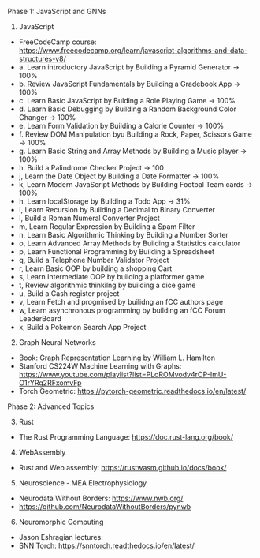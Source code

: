 Phase 1: JavaScript and GNNs

1. JavaScript
- FreeCodeCamp course: https://www.freecodecamp.org/learn/javascript-algorithms-and-data-structures-v8/
- a. Learn introductory JavaScript by Building a Pyramid Generator -> 100%
- b. Review JavaScript Fundamentals by Building a Gradebook App -> 100%
- c. Learn Basic JavaScript by Bulding a Role Playing Game -> 100%
- d. Learn Basic Debugging by Building a Random Background Color Changer -> 100%
- e. Learn Form Validation by Building a Calorie Counter -> 100%
- f. Review DOM Manipulation byu Building a Rock, Paper, Scissors Game -> 100%
- g. Learn Basic String and Array Methods by Building a Music player -> 100%
- h. Build a Palindrome Checker Project -> 100
- j, Learn the Date Object by Building a Date Formatter -> 100%
- k, Learn Modern JavaScript Methods by Building Footbal Team cards -> 100%
- h, Learn localStorage by Building a Todo App -> 31%
- i, Learn Recursion by Building a Decimal to Binary Converter
- l, Build a Roman Numeral Converter Project
- m, Learn Regular Expression by Building a Spam Filter
- n, Learn Basic Algorithmic Thinking by Building a Number Sorter
- o, Learn Advanced Array Methods by Building a Statistics calculator
- p, Learn Functional Programming by Building a Spreadsheet
- q, Build a Telephone Number Validator Project
- r, Learn Basic OOP by building a shopping Cart
- s, Learn Intermediate OOP by building a platformer game
- t, Review algorithmic thinkilng by building a dice game
- u, Build a Cash register project
- v, Learn Fetch and progmised by builidng an fCC authors page
- w, Learn asynchronous programming by building an fCC Forum LeaderBoard
- x, Build a Pokemon Search App Project

2. Graph Neural Networks
- Book: Graph Representation Learning by William L. Hamilton
- Stanford CS224W Machine Learning with Graphs: https://www.youtube.com/playlist?list=PLoROMvodv4rOP-ImU-O1rYRg2RFxomvFp
- Torch Geometric: https://pytorch-geometric.readthedocs.io/en/latest/

Phase 2: Advanced Topics

3.  Rust
- The Rust Programming Language: https://doc.rust-lang.org/book/

4. WebAssembly
- Rust and Web assembly: https://rustwasm.github.io/docs/book/

5. Neuroscience - MEA Electrophysiology
- Neurodata Without Borders: https://www.nwb.org/
- https://github.com/NeurodataWithoutBorders/pynwb

6. Neuromorphic Computing
- Jason Eshragian lectures: 
- SNN Torch: https://snntorch.readthedocs.io/en/latest/
